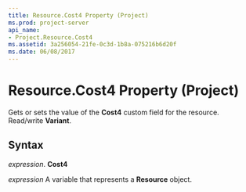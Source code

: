 ```yaml
---
title: Resource.Cost4 Property (Project)
ms.prod: project-server
api_name:
- Project.Resource.Cost4
ms.assetid: 3a256054-21fe-0c3d-1b8a-075216b6d20f
ms.date: 06/08/2017
---
```



# Resource.Cost4 Property (Project)

Gets or sets the value of the **Cost4** custom field for the resource. Read/write **Variant**.


## Syntax

 _expression_. **Cost4**

 _expression_ A variable that represents a **Resource** object.


